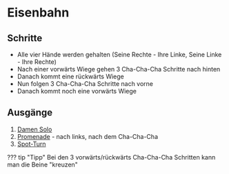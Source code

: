 
# Eisenbahn

## Schritte

- Alle vier Hände werden gehalten (Seine Rechte - Ihre Linke, Seine Linke - Ihre Rechte)
- Nach einer vorwärts Wiege gehen 3 Cha-Cha-Cha Schritte nach hinten
- Danach kommt eine rückwärts Wiege
- Nun folgen 3 Cha-Cha-Cha Schritte nach vorne
- Danach kommt noch eine vorwärts Wiege

## Ausgänge

1. [Damen Solo](Damensolo.md)
2. [Promenade](Promenade.md) - nach links, nach dem Cha-Cha-Cha
3. [Spot-Turn](Spot-Turn.md)

??? tip "Tipp"
    Bei den 3 vorwärts/rückwärts Cha-Cha-Cha Schritten kann man die Beine "kreuzen"
